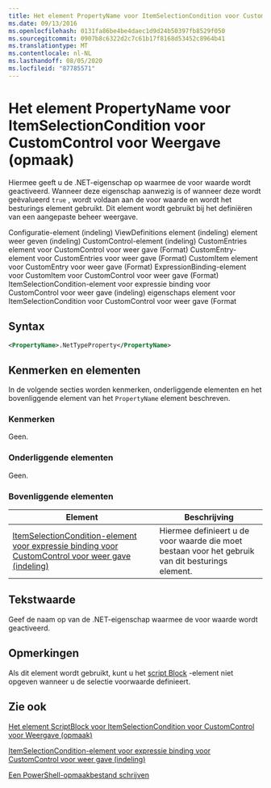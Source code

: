 ```yaml
---
title: Het element PropertyName voor ItemSelectionCondition voor CustomControl voor weer gave (indeling) | Microsoft Docs
ms.date: 09/13/2016
ms.openlocfilehash: 0131fa86be4be4daec1d9d24b50397fb8529f050
ms.sourcegitcommit: 0907b8c6322d2c7c61b17f8168d53452c8964b41
ms.translationtype: MT
ms.contentlocale: nl-NL
ms.lasthandoff: 08/05/2020
ms.locfileid: "87785571"
---
```

# <a name="propertyname-element-for-itemselectioncondition-for-customcontrol-for-view-format"></a>Het element PropertyName voor ItemSelectionCondition voor CustomControl voor Weergave (opmaak)

Hiermee geeft u de .NET-eigenschap op waarmee de voor waarde wordt geactiveerd. Wanneer deze eigenschap aanwezig is of wanneer deze wordt geëvalueerd `true` , wordt voldaan aan de voor waarde en wordt het besturings element gebruikt. Dit element wordt gebruikt bij het definiëren van een aangepaste beheer weergave.

Configuratie-element (indeling) ViewDefinitions element (indeling) element weer geven (indeling) CustomControl-element (indeling) CustomEntries element voor CustomControl voor weer gave (Format) CustomEntry-element voor CustomEntries voor weer gave (Format) CustomItem element voor CustomEntry voor weer gave (Format) ExpressionBinding-element voor CustomItem voor CustomControl voor weer gave (Format) ItemSelectionCondition-element voor expressie binding voor CustomControl voor weer gave (indeling) eigenschaps element voor ItemSelectionCondition voor CustomControl voor weer gave (Format

## <a name="syntax"></a>Syntax

```xml
<PropertyName>.NetTypeProperty</PropertyName>
```

## <a name="attributes-and-elements"></a>Kenmerken en elementen

In de volgende secties worden kenmerken, onderliggende elementen en het bovenliggende element van het `PropertyName` element beschreven.

### <a name="attributes"></a>Kenmerken

Geen.

### <a name="child-elements"></a>Onderliggende elementen

Geen.

### <a name="parent-elements"></a>Bovenliggende elementen

|Element|Beschrijving|
|-------------|-----------------|
|[ItemSelectionCondition-element voor expressie binding voor CustomControl voor weer gave (indeling)](./itemselectioncondition-element-for-expressionbinding-for-customcontrol-format.md)|Hiermee definieert u de voor waarde die moet bestaan voor het gebruik van dit besturings element.|

## <a name="text-value"></a>Tekstwaarde

Geef de naam op van de .NET-eigenschap waarmee de voor waarde wordt geactiveerd.

## <a name="remarks"></a>Opmerkingen

Als dit element wordt gebruikt, kunt u het [script Block](./scriptblock-element-for-itemselectioncondition-for-customcontrol-for-view-format.md) -element niet opgeven wanneer u de selectie voorwaarde definieert.

## <a name="see-also"></a>Zie ook

[Het element ScriptBlock voor ItemSelectionCondition voor CustomControl voor Weergave (opmaak)](./scriptblock-element-for-itemselectioncondition-for-customcontrol-for-view-format.md)

[ItemSelectionCondition-element voor expressie binding voor CustomControl voor weer gave (indeling)](./itemselectioncondition-element-for-expressionbinding-for-customcontrol-format.md)

[Een PowerShell-opmaakbestand schrijven](./writing-a-powershell-formatting-file.md)
